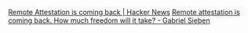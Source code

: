 
[Remote Attestation is coming back | Hacker News](https://news.ycombinator.com/item?id=32282305)
[Remote attestation is coming back. How much freedom will it take? - Gabriel Sieben](https://gabrielsieben.tech/2022/07/29/remote-assertion-is-coming-back-how-much-freedom-will-it-take/)
